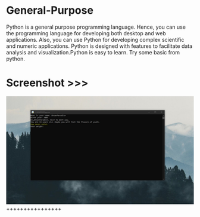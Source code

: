 # General-Purpose
Python is a general purpose programming language. Hence, you can use the programming language for developing both desktop and web applications. Also, you can use Python for developing complex scientific and numeric applications. Python is designed with features to facilitate data analysis and visualization.Python is easy to learn. Try some basic from python.
# Screenshot >>>
![alt text](https://github.com/AhsanParadise/General-Purpose/blob/master/ScreenShot.jpg?raw=true)
++++++++++++++++
